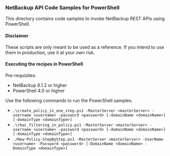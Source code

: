 ### NetBackup API Code Samples for PowerShell

This directory contains code samples to invoke NetBackup REST APIs using PowerShell.

#### Disclaimer

These scripts are only meant to be used as a reference. If you intend to use them in production, use it at your own risk.

#### Executing the recipes in PowerShell

Pre-requisites:
- NetBackup 8.1.2 or higher
- PowerShell 4.0 or higher

Use the following commands to run the PowerShell samples.
- `.\create_policy_in_one_step.ps1 -MasterServer <masterServer> -username <username> -password <password> [-domainName <domainName>] [-domainType <domainType>]`
- `.\rbac_filtering_in_policy.ps1 -MasterServer <masterServer> -username <username> -password <password> [-domainName <domainName>] [-domainType <domainType>]`
- `./New-Policy-StepByStep.ps1 -MasterServer <masterServer> -UserName <username> -Password <password> [-DomainName <domainName> -DomainType <domainType>]`
